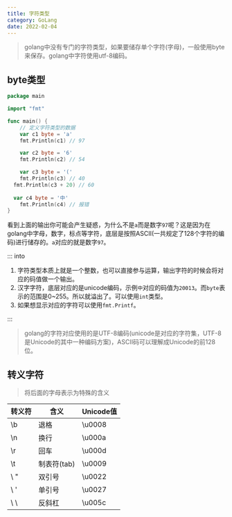 ```yaml
---
title: 字符类型
category: GoLang
date: 2022-02-04
---
```


> golang中没有专门的字符类型，如果要储存单个字符(字母)，一般使用byte来保存。golang中字符使用utf-8编码。

## byte类型

```go
package main

import "fmt"

func main() {
	// 定义字符类型的数据
	var c1 byte = 'a'
	fmt.Println(c1) // 97

	var c2 byte = '6'
	fmt.Println(c2) // 54

	var c3 byte = '('
	fmt.Println(c3) // 40
  fmt.Println(c3 + 20) // 60
  
  var c4 byte = '中'
	fmt.Println(c4) // 报错
}
```

看到上面的输出你可能会产生疑惑，为什么不是`a`而是数字`97`呢？这是因为在golang中字母，数字，标点等字符，底层是按照ASCII(一共规定了128个字符的编码)进行储存的。`a`对应的就是数字`97`。

::: into

1. 字符类型本质上就是一个整数，也可以直接参与运算，输出字符的时候会将对应的码值做一个输出。
2. 汉字字符，底层对应的是unicode编码，示例`中`对应的码值为`20013`。而`byte`表示的范围是0~255。所以就溢出了。可以使用`int`类型。
3. 如果想显示对应的字符可以使用`fmt.Printf`。

:::

> golang的字符对应使用的是UTF-8编码(unicode是对应的字符集，UTF-8是Unicode的其中一种编码方案)，ASCII码可以理解成Unicode的前128位。

## 转义字符

> 将后面的字母表示为特殊的含义

| 转义符 | 含义        | Unicode值 |
| ------ | ----------- | --------- |
| \b     | 退格        | \u0008    |
| \n     | 换行        | \u000a    |
| \r     | 回车        | \u000d    |
| \t     | 制表符(tab) | \u0009    |
| \ "    | 双引号      | \u0022    |
| \ '    | 单引号      | \u0027    |
| \ \    | 反斜杠      | \u005c    |

